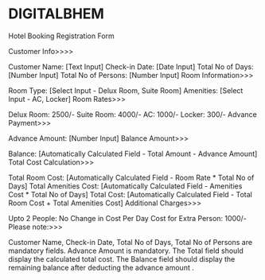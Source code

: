 # DIGITALBHEM
Hotel Booking Registration Form

Customer Info>>>>

Customer Name: [Text Input]
Check-in Date: [Date Input]
Total No of Days: [Number Input]
Total No of Persons: [Number Input]
Room Information>>>

Room Type: [Select Input - Delux Room, Suite Room]
Amenities: [Select Input - AC, Locker]
Room Rates>>>

Delux Room: 2500/-
Suite Room: 4000/-
AC: 1000/-
Locker: 300/-
Advance Payment>>>

Advance Amount: [Number Input]
Balance Amount>>>

Balance: [Automatically Calculated Field - Total Amount - Advance Amount]
Total Cost Calculation>>>

Total Room Cost: [Automatically Calculated Field - Room Rate * Total No of Days]
Total Amenities Cost: [Automatically Calculated Field - Amenities Cost * Total No of Days]
Total Cost: [Automatically Calculated Field - Total Room Cost + Total Amenities Cost]
Additional Charges>>>

Upto 2 People: No Change in Cost
Per Day Cost for Extra Person: 1000/-
Please note:>>>

Customer Name, Check-in Date, Total No of Days, Total No of Persons are mandatory fields.
Advance Amount is mandatory.
The Total field should display the calculated total cost.
The Balance field should display the remaining balance after deducting the advance amount .
